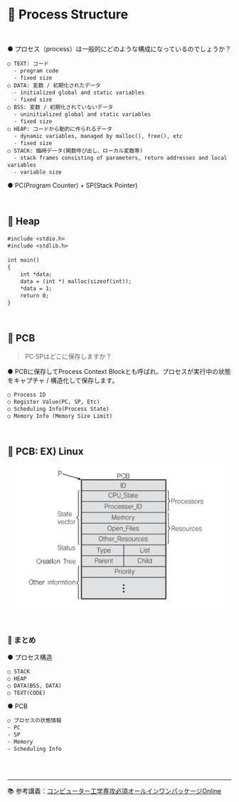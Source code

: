 # 🔑 Process Structure

<br>

● プロセス（process）は一般的にどのような構成になっているのでしょうか？
```
○ TEXT: コード
  - program code
  - fixed size
○ DATA: 変数 / 初期化されたデータ
  - initialized global and static variables
  - fixed size
○ BSS: 変数 / 初期化されていないデータ
  - uninitialized global and static variables
  - fixed size
○ HEAP: コードから動的に作られるデータ
  - dynamic variables, managed by malloc(), free(), etc
  - fixed size
○ STACK: 臨時データ(関数呼び出し、ローカル変数等)
  - stack frames consisting of parameters, return addresses and local variables
  - variable size
```
● PC(Program Counter) + SP(Stack Pointer)<br>

<br>

## 📌 Heap
```
#include <stdio.h>
#include <stdlib.h>

int main()
{
    int *data;
    data = (int *) malloc(sizeof(int));
    *data = 1;
    return 0;
}
```

<br>

## 📌 PCB
> PC·SPはどこに保存しますか？

● PCBに保存してProcess Context Blockとも呼ばれ、プロセスが実行中の状態をキャプチャ / 構造化して保存します。
```
○ Process ID
○ Register Value(PC, SP, Etc)
○ Scheduling Info(Process State)
○ Memory Info (Memory Size Limit)
```

<br>

## 📌 PCB: EX) Linux

![PCB](./image/pcb.png)

<br>

### 📌 まとめ

● プロセス構造
```
○ STACK
○ HEAP
○ DATA(BSS, DATA)
○ TEXT(CODE)
```
● PCB
```
○ プロセスの状態情報
- PC
- SP
- Memory
- Scheduling Info
```

<br>
<br>

---

📚 参考講義：[コンピューター工学専攻必須オールインワンパッケージOnline](https://fastcampus.co.kr/dev_online_cs)